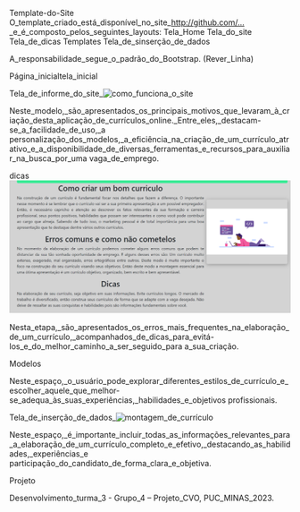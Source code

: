 Template-do-Site
O_template_criado_está_disponível_no_site_http://github.com/… _e_é_composto_pelos_seguintes_layouts: 
Tela_Home
Tela_do_site
Tela_de_dicas
Templates
Tela_de_sinserção_de_dados

A_responsabilidade_segue_o_padrão_do_Bootstrap. (Rever_Linha)

Página_inicialtela_inicial

Tela_de_informe_do_site_![como_funciona_o_site](img/como_funciona_o_site.png)

Neste_modelo,_são_apresentados_os_principais_motivos_que_levaram_à_criação_desta_aplicação_de_currículos_online._Entre_eles,_destacam-se_a_facilidade_de_uso,_a personalização_dos_modelos,_a_eficiência_na_criação_de_um_currículo_atrativo_e_a_disponibilidade_de_diversas_ferramentas_e_recursos_para_auxiliar_na_busca_por_uma vaga_de_emprego.


dicas ![Dicas](img/Dicas.png)


Nesta_etapa,_são_apresentados_os_erros_mais_frequentes_na_elaboração_de_um_currículo,_acompanhados_de_dicas_para_evitá-los_e_do_melhor_caminho_a_ser_seguido_para a_sua_criação.

Modelos

Neste_espaço,_o_usuário_pode_explorar_diferentes_estilos_de_currículo_e_escolher_aquele_que_melhor-se_adequa_às_suas_experiências,_habilidades_e_objetivos profissionais.

Tela_de_inserção_de_dados_![montagem_de_currículo](img/montagem_de_currículo.png)

Neste_espaço,_é_importante_incluir_todas_as_informações_relevantes_para_a_elaboração_de_um_currículo_completo_e_efetivo,_destacando_as_habilidades,_experiências_e participação_do_candidato_de_forma_clara_e_objetiva.

Projeto

Desenvolvimento_turma_3 - Grupo_4 – Projeto_CVO, PUC_MINAS_2023.
